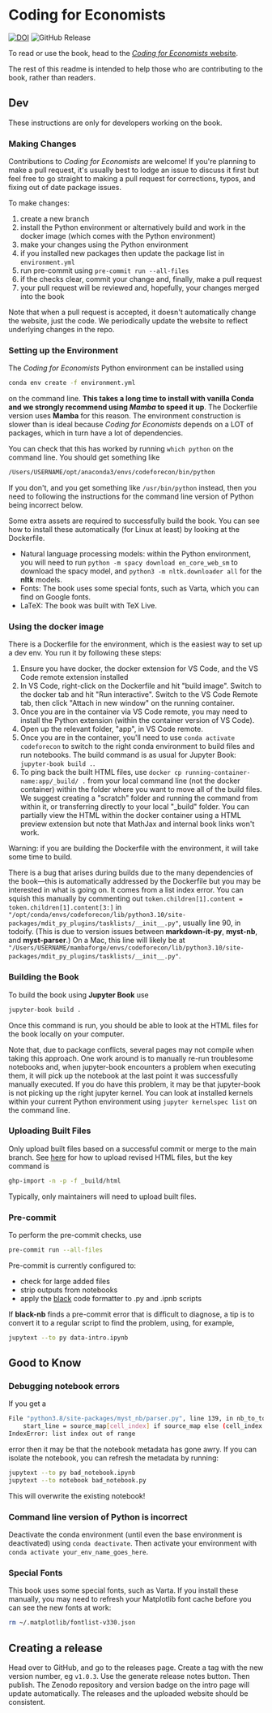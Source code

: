 # Coding for Economists

[![DOI](https://zenodo.org/badge/316842103.svg)](https://zenodo.org/doi/10.5281/zenodo.10465358)  ![GitHub Release](https://img.shields.io/github/v/release/aeturrell/coding-for-economists)

To read or use the book, head to the [*Coding for Economists* website](https://aeturrell.github.io/coding-for-economists/intro.html).

The rest of this readme is intended to help those who are contributing to the book, rather than readers.

## Dev

These instructions are only for developers working on the book.

### Making Changes

Contributions to *Coding for Economists* are welcome! If you're planning to make a pull request, it's usually best to lodge an issue to discuss it first but feel free to go straight to making a pull request for corrections, typos, and fixing out of date package issues.

To make changes:

1. create a new branch
2. install the Python environment or alternatively build and work in the docker image (which comes with the Python environment)
3. make your changes using the Python environment
4. if you installed new packages then update the package list in `environment.yml`
5. run pre-commit using `pre-commit run --all-files`
6. if the checks clear, commit your change and, finally, make a pull request
7. your pull request will be reviewed and, hopefully, your changes merged into the book

Note that when a pull request is accepted, it doesn't automatically change the website, just the code. We periodically update the website to reflect underlying changes in the repo.

### Setting up the Environment

The *Coding for Economists* Python environment can be installed using

```bash
conda env create -f environment.yml
```

on the command line. **This takes a long time to install with vanilla Conda and we strongly recommend using *Mamba* to speed it up**. The Dockerfile version uses **Mamba** for this reason. The environment construction is slower than is ideal because *Coding for Economists* depends on a LOT of packages, which in turn have a lot of dependencies.

You can check that this has worked by running `which python` on the command line. You should get something like

```bash
/Users/USERNAME/opt/anaconda3/envs/codeforecon/bin/python
```

If you don't, and you get something like `/usr/bin/python` instead, then you need to following the instructions for the command line version of Python being incorrect below.

Some extra assets are required to successfully build the book. You can see how to install these automatically (for Linux at least) by looking at the Dockerfile.

- Natural language processing models: within the Python environment, you will need to run `python -m spacy download en_core_web_sm` to download the spacy model, and `python3 -m nltk.downloader all` for the **nltk** models.
- Fonts: The book uses some special fonts, such as Varta, which you can find on Google fonts.
- LaTeX: The book was built with TeX Live.

### Using the docker image

There is a Dockerfile for the environment, which is the easiest way to set up a dev env. You run it by following these steps:

1. Ensure you have docker, the docker extension for VS Code, and the VS Code remote extension installed
2. In VS Code, right-click on the Dockerfile and hit "build image". Switch to the docker tab and hit "Run interactive". Switch to the VS Code Remote tab, then click "Attach in new window" on the running container.
3. Once you are in the container via VS Code remote, you may need to install the Python extension (within the container version of VS Code).
4. Open up the relevant folder, "app", in VS Code remote.
5. Once you are in the container, you'll need to use `conda activate codeforecon` to switch to the right conda environment to build files and run notebooks. The build command is as usual for Jupyter Book: `jupyter-book build .`.
6. To ping back the built HTML files, use `docker cp running-container-name:app/_build/ .` from your local command line (not the docker container) within the folder where you want to move all of the build files. We suggest creating a "scratch" folder and running the command from within it, or transferring directly to your local "_build" folder. You can partially view the HTML within the docker container using a HTML preview extension but note that MathJax and internal book links won't work.

Warning: if you are building the Dockerfile with the environment, it will take some time to build.

There is a bug that arises during builds due to the many dependencies of the book—this is automatically addressed by the Dockerfile but you may be interested in what is going on. It comes from a list index error. You can squish this manually by commenting out `token.children[1].content = token.children[1].content[3:]` in `"/opt/conda/envs/codeforecon/lib/python3.10/site-packages/mdit_py_plugins/tasklists/__init__.py"`, usually line 90, in todoify. (This is due to version issues between **markdown-it-py**, **myst-nb**, and **myst-parser**.) On a Mac, this line will likely be at `"/Users/USERNAME/mambaforge/envs/codeforecon/lib/python3.10/site-packages/mdit_py_plugins/tasklists/__init__.py"`.

### Building the Book

To build the book using **Jupyter Book** use

```bash
jupyter-book build .
```

Once this command is run, you should be able to look at the HTML files for the book locally on your computer.

Note that, due to package conflicts, several pages may not compile when taking this approach. One work around is to manually re-run troublesome notebooks and, when jupyter-book encounters a problem when executing them, it will pick up the notebook at the last point it was successfully manually executed. If you do have this problem, it may be that jupyter-book is not picking up the right jupyter kernel. You can look at installed kernels within your current Python environment using `jupyter kernelspec list` on the command line.

### Uploading Built Files

Only upload built files based on a successful commit or merge to the main branch. See [here](https://jupyterbook.org/publish/gh-pages.html) for how to upload revised HTML files, but the key command is

```bash
ghp-import -n -p -f _build/html
```

Typically, only maintainers will need to upload built files.

### Pre-commit

To perform the pre-commit checks, use

```bash
pre-commit run --all-files
```

Pre-commit is currently configured to:

- check for large added files
- strip outputs from notebooks
- apply the [black](https://black.readthedocs.io/en/stable/) code formatter to .py and .ipnb scripts

If **black-nb** finds a pre-commit error that is difficult to diagnose, a tip is to convert it to a regular script to find the problem, using, for example,

```bash
jupytext --to py data-intro.ipynb
```

## Good to Know

### Debugging notebook errors

If you get a

```bash
File "python3.8/site-packages/myst_nb/parser.py", line 139, in nb_to_tokens
    start_line = source_map[cell_index] if source_map else (cell_index + 1) * 10000
IndexError: list index out of range
```

error then it may be that the notebook metadata has gone awry. If you can isolate the notebook, you can refresh the metadata by running:

```bash
jupytext --to py bad_notebook.ipynb
jupytext --to notebook bad_notebook.py
```

This will overwrite the existing notebook!

### Command line version of Python is incorrect

Deactivate the conda environment (until even the base environment is deactivated) using `conda deactivate`. Then activate your environment with `conda activate your_env_name_goes_here`.

### Special Fonts

This book uses some special fonts, such as Varta. If you install these manually, you may need to refresh your Matplotlib font cache before you can see the new fonts at work:

```bash
rm ~/.matplotlib/fontlist-v330.json
```

## Creating a release

Head over to GitHub, and go to the releases page. Create a tag with the new version number, eg `v1.0.3`. Use the generate release notes button. Then publish. The Zenodo repository and version badge on the intro page will update automatically. The releases and the uploaded website should be consistent.
